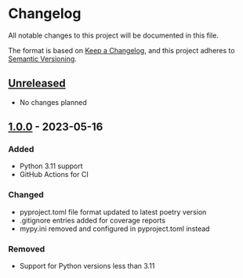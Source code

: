 # Changelog

All notable changes to this project will be documented in this file.

The format is based on [Keep a Changelog](https://keepachangelog.com/en/1.0.0/),
and this project adheres to [Semantic Versioning](https://semver.org/spec/v2.0.0.html).

## [Unreleased]

- No changes planned

## [1.0.0] - 2023-05-16

### Added

- Python 3.11 support
- GitHub Actions for CI

### Changed

- pyproject.toml file format updated to latest poetry version
- .gitignore entries added for coverage reports
- mypy.ini removed and configured in pyproject.toml instead

### Removed

- Support for Python versions less than 3.11

[Unreleased]: https://github.com/Septem151/flashpass/compare/v1.0.0...HEAD
[1.0.0]: https://github.com/Septem151/flashpass/compare/v0.1.3...v1.0.0
